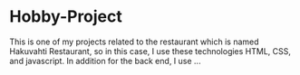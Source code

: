 # Hobby-Project
This is one of my projects related to the restaurant which is named Hakuvahti Restaurant, so in this case, I use these technologies HTML, CSS, and javascript. In addition for the back end, I use ...
